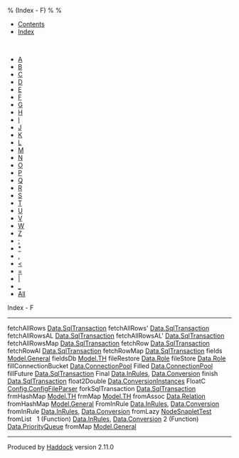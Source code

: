 % (Index - F)
% 
% 

-   [Contents](index.html)
-   [Index](doc-index.html)

 

-   [A](doc-index-A.html)
-   [B](doc-index-B.html)
-   [C](doc-index-C.html)
-   [D](doc-index-D.html)
-   [E](doc-index-E.html)
-   [F](doc-index-F.html)
-   [G](doc-index-G.html)
-   [H](doc-index-H.html)
-   [I](doc-index-I.html)
-   [J](doc-index-J.html)
-   [K](doc-index-K.html)
-   [L](doc-index-L.html)
-   [M](doc-index-M.html)
-   [N](doc-index-N.html)
-   [O](doc-index-O.html)
-   [P](doc-index-P.html)
-   [Q](doc-index-Q.html)
-   [R](doc-index-R.html)
-   [S](doc-index-S.html)
-   [T](doc-index-T.html)
-   [U](doc-index-U.html)
-   [V](doc-index-V.html)
-   [W](doc-index-W.html)
-   [Z](doc-index-Z.html)
-   [:](doc-index-58.html)
-   [\*](doc-index-42.html)
-   [.](doc-index-46.html)
-   [\<](doc-index-60.html)
-   [=](doc-index-61.html)
-   [|](doc-index-124.html)
-   [\_](doc-index-95.html)
-   [All](doc-index-All.html)

Index - F

  ---------------------- ------------------------------------------------------------------------------------------------------
  fetchAllRows           [Data.SqlTransaction](Data-SqlTransaction.html#v:fetchAllRows)
  fetchAllRows'          [Data.SqlTransaction](Data-SqlTransaction.html#v:fetchAllRows-39-)
  fetchAllRowsAL         [Data.SqlTransaction](Data-SqlTransaction.html#v:fetchAllRowsAL)
  fetchAllRowsAL'        [Data.SqlTransaction](Data-SqlTransaction.html#v:fetchAllRowsAL-39-)
  fetchAllRowsMap        [Data.SqlTransaction](Data-SqlTransaction.html#v:fetchAllRowsMap)
  fetchRow               [Data.SqlTransaction](Data-SqlTransaction.html#v:fetchRow)
  fetchRowAl             [Data.SqlTransaction](Data-SqlTransaction.html#v:fetchRowAl)
  fetchRowMap            [Data.SqlTransaction](Data-SqlTransaction.html#v:fetchRowMap)
  fields                 [Model.General](Model-General.html#v:fields)
  fieldsDb               [Model.TH](Model-TH.html#v:fieldsDb)
  fileRestore            [Data.Role](Data-Role.html#v:fileRestore)
  fileStore              [Data.Role](Data-Role.html#v:fileStore)
  fillConnectionBucket   [Data.ConnectionPool](Data-ConnectionPool.html#v:fillConnectionBucket)
  Filled                 [Data.ConnectionPool](Data-ConnectionPool.html#v:Filled)
  fillFuture             [Data.SqlTransaction](Data-SqlTransaction.html#v:fillFuture)
  Final                  [Data.InRules](Data-InRules.html#v:Final), [Data.Conversion](Data-Conversion.html#v:Final)
  finish                 [Data.SqlTransaction](Data-SqlTransaction.html#v:finish)
  float2Double           [Data.ConversionInstances](Data-ConversionInstances.html#v:float2Double)
  FloatC                 [Config.ConfigFileParser](Config-ConfigFileParser.html#v:FloatC)
  forkSqlTransaction     [Data.SqlTransaction](Data-SqlTransaction.html#v:forkSqlTransaction)
  frmHashMap             [Model.TH](Model-TH.html#v:frmHashMap)
  frmMap                 [Model.TH](Model-TH.html#v:frmMap)
  fromAssoc              [Data.Relation](Data-Relation.html#v:fromAssoc)
  fromHashMap            [Model.General](Model-General.html#v:fromHashMap)
  FromInRule             [Data.InRules](Data-InRules.html#t:FromInRule), [Data.Conversion](Data-Conversion.html#t:FromInRule)
  fromInRule             [Data.InRules](Data-InRules.html#v:fromInRule), [Data.Conversion](Data-Conversion.html#v:fromInRule)
  fromLazy               [NodeSnapletTest](NodeSnapletTest.html#v:fromLazy)
  fromList                
  1 (Function)           [Data.InRules](Data-InRules.html#v:fromList), [Data.Conversion](Data-Conversion.html#v:fromList)
  2 (Function)           [Data.PriorityQueue](Data-PriorityQueue.html#v:fromList)
  fromMap                [Model.General](Model-General.html#v:fromMap)
  ---------------------- ------------------------------------------------------------------------------------------------------

Produced by [Haddock](http://www.haskell.org/haddock/) version 2.11.0
